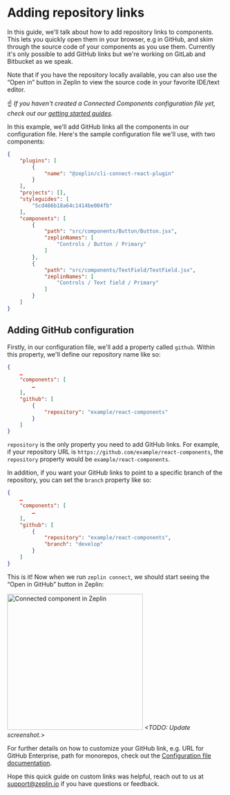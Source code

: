 # Adding repository links

In this guide, we'll talk about how to add repository links to components. This lets you quickly open them in your browser, e.g in GitHub, and skim through the source code of your components as you use them. Currently it's only possible to add GitHub links but we're working on GitLab and Bitbucket as we speak.

Note that if you have the repository locally available, you can also use the “Open in” button in Zeplin to view the source code in your favorite IDE/text editor.

☝️ _If you haven't created a Connected Components configuration file yet, check out our [getting started guides](../../README.md#getting-started)._

In this example, we'll add GitHub links all the components in our configuration file. Here's the sample configuration file we'll use, with two components:

```json
{
    "plugins": [
        {
            "name": "@zeplin/cli-connect-react-plugin"
        }
    ],
    "projects": [],
    "styleguides": [
        "5cd486b18a64c1414be004fb"
    ],
    "components": [
        {
            "path": "src/components/Button/Button.jsx",
            "zeplinNames": [
                "Controls / Button / Primary"
            ]
        },
        {
            "path": "src/components/TextField/TextField.jsx",
            "zeplinNames": [
                "Controls / Text field / Primary"
            ]
        }
    ]
}
```

## Adding GitHub configuration

Firstly, in our configuration file, we'll add a property called `github`. Within this property, we'll define our repository name like so:

```json
{
    …
    "components": [
        …
    ],
    "github": [
        {
            "repository": "example/react-components"
        }
    ]
}
```

`repository` is the only property you need to add GitHub links. For example, if your repository URL is `https://github.com/example/react-components`, the `repository` property would be `example/react-components`.

In addition, if you want your GitHub links to point to a specific branch of the repository, you can set the `branch` property like so:

```json
{
    …
    "components": [
        …
    ],
    "github": [
        {
            "repository": "example/react-components",
            "branch": "develop"
        }
    ]
}
```

This is it! Now when we run `zeplin connect`, we should start seeing the “Open in GitHub” button in Zeplin:

<img src="../../img/zeplinCustomLink.png" alt="Connected component in Zeplin" width="314" /> _<TODO: Update screenshot.>_

For further details on how to customize your GitHub link, e.g. URL for GitHub Enterprise, path for monorepos, check out the [Configuration file documentation](CONFIGURATION_FILE.md#githubconfig).

Hope this quick guide on custom links was helpful, reach out to us at [support@zeplin.io](mailto:support@zeplin.io) if you have questions or feedback.
